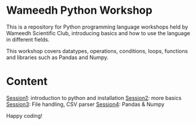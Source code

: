 # Wameedh Python Workshop

This is a repository for Python programming language workshops held by Wameedh Scientific Club, introducing basics and how to use the language in different fields.

This workshop covers datatypes, operations, conditions, loops, functions and libraries such as Pandas and Numpy.

# Content

[Session1](/Session1): introduction to python and installation
[Session2](/Session2): more basics
[Session3](/Session3): File handling, CSV parser
[Session4](/Session4): Pandas & Numpy

Happy coding!
